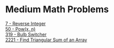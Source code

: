 # Medium Math Problems
[7 - Reverse Integer](7)  
[50 - Pow(x, n)](50)  
[319 - Bulb Switcher](319)  
[2221 - Find Triangular Sum of an Array](2221)  
